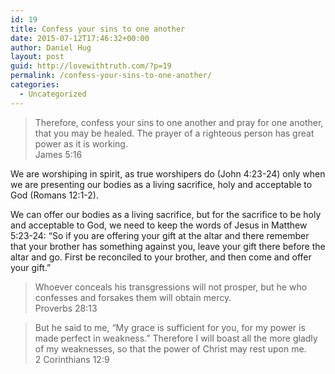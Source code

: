 ```yaml
---
id: 19
title: Confess your sins to one another
date: 2015-07-12T17:46:32+00:00
author: Daniel Hug
layout: post
guid: http://lovewithtruth.com/?p=19
permalink: /confess-your-sins-to-one-another/
categories:
  - Uncategorized
---
```


> Therefore, confess your sins to one another and pray for one another, that you may be healed. The prayer of a righteous person has great power as it is working.<br/>
> James 5:16 

We are worshiping in spirit, as true worshipers do (John 4:23-24) only when we are presenting our bodies as a living sacrifice, holy and acceptable to God (Romans 12:1-2).

We can offer our bodies as a living sacrifice, but for the sacrifice to be holy and acceptable to God, we need to keep the words of Jesus in Matthew 5:23-24: &#8220;So if you are offering your gift at the altar and there remember that your brother has something against you, leave your gift there before the altar and go. First be reconciled to your brother, and then come and offer your gift.&#8221;

> Whoever conceals his transgressions will not prosper, but he who confesses and forsakes them will obtain mercy.<br/>
> Proverbs 28:13

> But he said to me, “My grace is sufficient for you, for my power is made perfect in weakness.” Therefore I will boast all the more gladly of my weaknesses, so that the power of Christ may rest upon me.<br/>
> 2 Corinthians 12:9